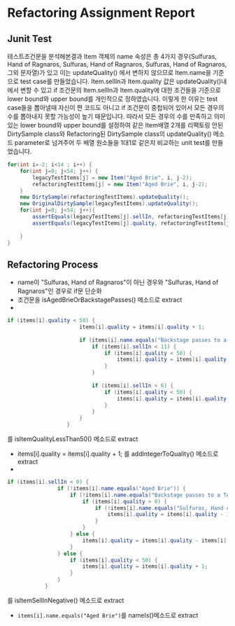 # Refactoring Assignment Report
## Junit Test 
테스트조건문을 분석해본결과 Item 객체의 name 속성은 총 4가지 경우(Sulfuras, Hand of Ragnaros, Sulfuras, Hand of Ragnaros, Sulfuras, Hand of Ragnaros, 그외 문자열)가 있고 
이는 updateQuality() 에서 변하지 않으므로 Item.name을 기준으로 test case를 만들었습니다. Item.sellIn과 Item.quality 값은 updateQuality()내에서 변할 수 있고 if 조건문의 
Item.sellIn과 Item.quality에 대한 조건들을 기준으로 lower bound와 upper bound를 개인적으로 정하였습니다. 이렇게 한 이유는 test case들을 뽑아낼때 자신이 짠 코드도 아니고
if 조건문이 중첩되어 있어서 모든 경우의 수를 뽑아내지 못할 가능성이 높기 때문입니다. 따라서 모든 경우의 수를 만족하고 의미있는 lower bound와 upper bound를 설정하여 같은 
Item배열 2개를 리팩토링 안된
DirtySample class와 Refactoring된 DirtySample class의 updateQuality() 메소드 parameter로 넘겨주어 두 배열 원소들을 1대1로 같은지 비교하는 unit test를 만들었습니다.
```java 
for(int i=-2; i<14 ; i++) {
    for(int j=0; j<54; j++) {
        legacyTestItems[j] = new Item("Aged Brie", i, j-2);
        refactoringTestItems[j] = new Item("Aged Brie", i, j-2);
    }
    new DirtySample(refactoringTestItems).updateQuality();
    new OriginalDirtySample(legacyTestItems).updateQuality();
    for(int j=0; j<54; j++){
        assertEquals(legacyTestItems[j].sellIn, refactoringTestItems[j].sellIn);
        assertEquals(legacyTestItems[j].quality, refactoringTestItems[j].quality);
       
    }
}
```
##  Refactoring Process
- name이 "Sulfuras, Hand of Ragnaros"이 아닌 경우와 "Sulfuras, Hand of Ragnaros"인 경우로 if문 단순화
- 조건문을 isAgedBrieOrBackstagePasses() 메소드로 extract 
- 
```java
if (items[i].quality < 50) {
                       items[i].quality = items[i].quality + 1;
   
                       if (items[i].name.equals("Backstage passes to a TAFKAL80ETC concert")) {
                           if (items[i].sellIn < 11) {
                               if (items[i].quality < 50) {
                                   items[i].quality = items[i].quality + 1;
                               }
                           }
   
                           if (items[i].sellIn < 6) {
                               if (items[i].quality < 50) {
                                   items[i].quality = items[i].quality + 1;
                               }
                           }
                       }
                   }
```
를 isItemQualityLessThan50() 메소드로 extract

- items[i].quality = items[i].quality + 1; 를 addIntegerToQuality() 메소드로 extract
-
```java 
if (items[i].sellIn < 0) {
                if (!items[i].name.equals("Aged Brie")) {
                    if (!items[i].name.equals("Backstage passes to a TAFKAL80ETC concert")) {
                        if (items[i].quality > 0) {
                            if (!items[i].name.equals("Sulfuras, Hand of Ragnaros")) {
                                items[i].quality = items[i].quality - 1;
                            }
                        }
                    } else {
                        items[i].quality = items[i].quality - items[i].quality;
                    }
                } else {
                    if (items[i].quality < 50) {
                        items[i].quality = items[i].quality + 1;
                    }
                }
            }
```
를 isItemSellInNegative() 메소드로 extract

- `items[i].name.equals("Aged Brie")`를 nameIs()메소드로 extract


